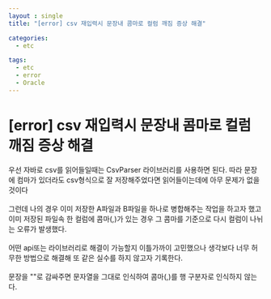 ```yaml
---
layout : single
title: "[error] csv 재입력시 문장내 콤마로 컬럼 깨짐 증상 해결"

categories:
  - etc

tags:
  - etc
  - error
  - Oracle
---
```


# [error] csv 재입력시 문장내 콤마로 컬럼 깨짐 증상 해결

우선 자바로 csv를 읽어들일때는 CsvParser 라이브러리를 사용하면 된다. 따라 문장에 컴마가 있더라도 csv형식으로 잘 저장해주었다면 읽어들이는데에 아무 문제가 없을것이다<br><br>그런데 나의 경우 이미 저장한 A파일과 B파일을 하나로 병합해주는 작업을 하고자 했고<br>이미 저장된 파일속 한 컬럼에 콤마(,)가 있는 경우 그 콤마를 기준으로 다시 컬럼이 나뉘는 오류가 발생했다.<br><br>어떤 api또는 라이브러리로 해결이 가능할지 이틀가까이 고민했으나 생각보다 너무 허무한 방법으로 해결해 또 같은 실수를 하지 않고자 기록한다.<br><br>문장을 ""로 감싸주면 문자열을 그대로 인식하여 콤마(,)를 행 구분자로 인식하지 않는다.
